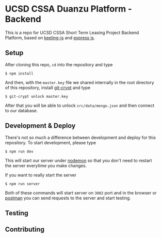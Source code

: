 # UCSD CSSA Duanzu Platform - Backend

This is a repo for UCSD CSSA Short Term Leasing Project Backend Platform, based on
[keeling-js](https://github.com/Liby99/keeling-js) and [express js](https://expressjs.com).

## Setup

After cloning this repo, `cd` into the repository and type

```
$ npm install
```

And then, with the `master.key` file we shared internally in the root directory of this repository,
install [git-crypt](https://github.com/AGWA/git-crypt) and type

```
$ git-crypt unlock master.key
```

After that you will be able to unlock `src/data/mongo.json` and then connect to our database.

## Development & Deploy

There's not so much a difference between development and deploy for this repository. To start
development, please type

```
$ npm run dev
```

This will start our server under [nodemon](https://nodmon.io) so that you don't need to restart
the server everytime you make changes.

If you want to really start the server

```
$ npm run server
```

Both of these commands will start server on `3002` port and in the browser or
[postman](https://getpostman.com) you can send requests to the server and start testing.

## Testing

## Contributing
